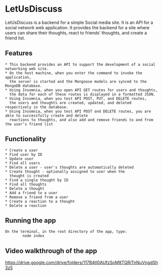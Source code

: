 # LetUsDiscuss
LetUsDiscuss is a backend for a simple Social media site.
It is an API for a social network web application.  It provides the backend for a site where users
can share their thoughts, react to friends’ thoughts, and create a friend list. 

## Features
```
* This backend provides an API to support the development of a social networking web site.
* On the host machine, when you enter the command to invoke the application,
  the server is started and the Mongoose models are synced to the MongoDB database.
* Using Insomnia, when you open API GET routes for users and thoughts,
  the data for each of these routes is displayed in a formatted JSON.
* Using Insomnia, when you test API POST, PUT, and DELETE routes,
  the users and thoughts are created, updated, and deleted respectively in the database.
* Using Insomnia, when you test API POST and DELETE routes, you are able to successfully create and delete
  reactions to thoughts, and also add and remove friends to and from the user’s friend list
```
## Functionality
```
* Create a user
* Find user by ID
* Update user
* Find all users
* Delete a user - user's thoughts are automatically deleted
* Create thought - optionally assigned to user when the
  thought is created
* Find a single thought by ID
* Find all thoughts
* Delete a thought
* Add a friend to a user
* Remove a friend from a user
* Create a reaction to a thought
* Delete a reaction
```
## Running the app
```
On the terminal, in the root directory of the app, type:
        node index
```
## Video walkthrough of the app
https://drive.google.com/drive/folders/117B4tl0AUfzSoM8TQRiTnNuVngdSh3z5
